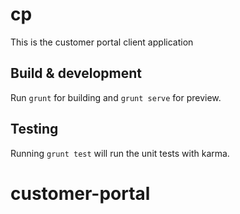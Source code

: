 # cp 

This is the customer portal client application

## Build & development

Run `grunt` for building and `grunt serve` for preview.

## Testing

Running `grunt test` will run the unit tests with karma.
# customer-portal
